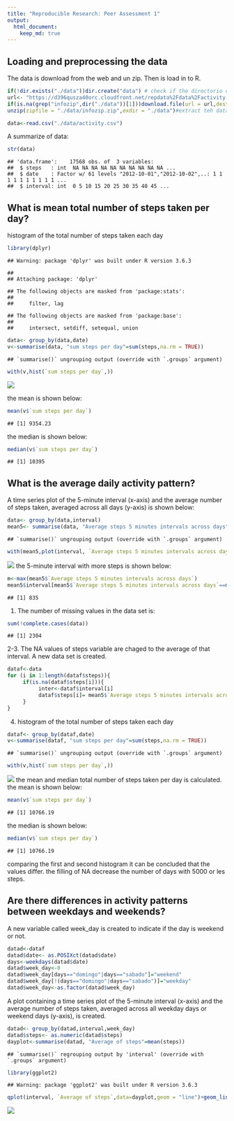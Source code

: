 ```yaml
---
title: "Reproducible Research: Peer Assessment 1"
output: 
  html_document:
    keep_md: true
---
```



## Loading and preprocessing the data
The data is download from the web and un zip. Then is load in to R.

```r
if(!dir.exists("./data"))dir.create("data") # check if the directorio data exist and if not, create one
url<- "https://d396qusza40orc.cloudfront.net/repdata%2Fdata%2Factivity.zip" 
if(is.na(grep("infozip",dir("./data"))[1]))download.file(url = url,destfile = "./data/infozip.zip")#validate thereis zip file o dowloadit
unzip(zipfile = "./data/infozip.zip",exdir = "./data")#extract teh data

data<-read.csv("./data/activity.csv")
```
A summarize of data:


```r
str(data)
```

```
## 'data.frame':	17568 obs. of  3 variables:
##  $ steps   : int  NA NA NA NA NA NA NA NA NA NA ...
##  $ date    : Factor w/ 61 levels "2012-10-01","2012-10-02",..: 1 1 1 1 1 1 1 1 1 1 ...
##  $ interval: int  0 5 10 15 20 25 30 35 40 45 ...
```
## What is mean total number of steps taken per day?
histogram of the total number of steps taken each day

```r
library(dplyr)
```

```
## Warning: package 'dplyr' was built under R version 3.6.3
```

```
## 
## Attaching package: 'dplyr'
```

```
## The following objects are masked from 'package:stats':
## 
##     filter, lag
```

```
## The following objects are masked from 'package:base':
## 
##     intersect, setdiff, setequal, union
```

```r
data<- group_by(data,date)
v<-summarise(data, "sum steps per day"=sum(steps,na.rm = TRUE))
```

```
## `summarise()` ungrouping output (override with `.groups` argument)
```

```r
with(v,hist(`sum steps per day`,))
```

![](PA1_template_files/figure-html/unnamed-chunk-3-1.png)<!-- -->

the mean is shown below:

```r
mean(v$`sum steps per day`)
```

```
## [1] 9354.23
```

the median is shown below:

```r
median(v$`sum steps per day`)
```

```
## [1] 10395
```

## What is the average daily activity pattern?
A time series plot of the 5-minute interval (x-axis) and the average number of steps taken, averaged across all days (y-axis) is shown below:

```r
data<- group_by(data,interval)
mean5<- summarise(data, "Average steps 5 minutes intervals across days"=mean(steps,na.rm = TRUE))
```

```
## `summarise()` ungrouping output (override with `.groups` argument)
```

```r
with(mean5,plot(interval, `Average steps 5 minutes intervals across days`,type = 'l'))
```

![](PA1_template_files/figure-html/unnamed-chunk-6-1.png)<!-- -->
the 5-minute interval with more steps is shown below:

```r
m<-max(mean5$`Average steps 5 minutes intervals across days`)
mean5$interval[mean5$`Average steps 5 minutes intervals across days`==m]
```

```
## [1] 835
```

1. The number of missing values in the data set is:

```r
sum(!complete.cases(data))
```

```
## [1] 2304
```

2-3. The NA values of steps variable are chaged to the average of that interval. A new
data set is created.

```r
dataf<-data
for (i in 1:length(dataf$steps)){
     if(is.na(dataf$steps[i])){
          inter<-dataf$interval[i]
          dataf$steps[i]= mean5$`Average steps 5 minutes intervals across days`[mean5$interval==inter]
     }
}
```
4. histogram of the total number of steps taken each day 

```r
dataf<- group_by(dataf,date)
v<-summarise(dataf, "sum steps per day"=sum(steps,na.rm = TRUE))
```

```
## `summarise()` ungrouping output (override with `.groups` argument)
```

```r
with(v,hist(`sum steps per day`,))
```

![](PA1_template_files/figure-html/unnamed-chunk-10-1.png)<!-- -->
the mean and median total number of steps taken per day is calculated.
the mean is shown below:

```r
mean(v$`sum steps per day`)
```

```
## [1] 10766.19
```

the median is shown below:

```r
median(v$`sum steps per day`)
```

```
## [1] 10766.19
```

comparing the first and second histogram it can be concluded that the values differ. the filling of NA decrease the number of days with 5000 or les steps. 

## Are there differences in activity patterns between weekdays and weekends?

A new variable called week_day is created to indicate if the day is weekend or not.

```r
datad<-dataf
datad$date<- as.POSIXct(datad$date)
days<-weekdays(datad$date)
datad$week_day<-0
datad$week_day[days=="domingo"|days=="sabado"]="weekend"
datad$week_day[!(days=="domingo"|days=="sabado")]="weekday"
datad$week_day<-as.factor(datad$week_day)
```

A plot containing a time series plot of the 5-minute interval (x-axis) and the average number of steps taken, averaged across all weekday days or weekend days (y-axis), is created.

```r
datad<- group_by(datad,interval,week_day)
datad$steps<- as.numeric(datad$steps)
dayplot<-summarise(datad, "Average of steps"=mean(steps))
```

```
## `summarise()` regrouping output by 'interval' (override with `.groups` argument)
```

```r
library(ggplot2)
```

```
## Warning: package 'ggplot2' was built under R version 3.6.3
```

```r
qplot(interval, `Average of steps`,data=dayplot,geom = "line")+geom_line()+facet_wrap(~week_day,ncol = 1)
```

![](PA1_template_files/figure-html/unnamed-chunk-14-1.png)<!-- -->

